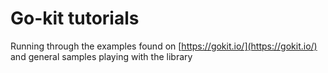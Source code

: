 # Go-kit tutorials

Running through the examples found on [https://gokit.io/](https://gokit.io/) and general samples playing with the library
